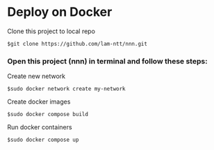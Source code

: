 # Deploy on Docker

Clone this project to local repo
```
$git clone https://github.com/lam-ntt/nnn.git
```

### Open this project (nnn) in terminal and follow these steps:

Create new network
```
$sudo docker network create my-network
```

Create docker images
```
$sudo docker compose build
```

Run docker containers
```
$sudo docker compose up
```
